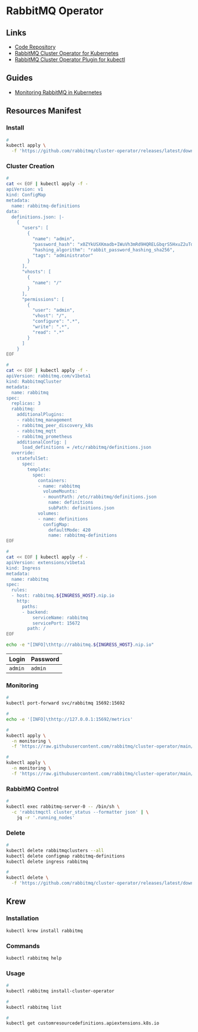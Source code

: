 # RabbitMQ Operator

## Links

- [Code Repository](https://github.com/rabbitmq/cluster-operator/)
- [RabbitMQ Cluster Operator for Kubernetes](https://rabbitmq.com/kubernetes/operator/operator-overview.html)
- [RabbitMQ Cluster Operator Plugin for kubectl](https://rabbitmq.com/kubernetes/operator/kubectl-plugin.html)

## Guides

- [Monitoring RabbitMQ in Kubernetes](https://rabbitmq.com/kubernetes/operator/operator-monitoring.html)

## Resources Manifest

### Install

```sh
#
kubectl apply \
  -f 'https://github.com/rabbitmq/cluster-operator/releases/latest/download/cluster-operator.yml'
```

### Cluster Creation

```sh
#
cat << EOF | kubectl apply -f -
apiVersion: v1
kind: ConfigMap
metadata:
  name: rabbitmq-definitions
data:
  definitions.json: |-
    {
      "users": [
        {
          "name": "admin",
          "password_hash": "x0ZYkUSXKmadb+IWuVh3mRd9HQRELGbqrS5HxuZ2uTd9DH9G",
          "hashing_algorithm": "rabbit_password_hashing_sha256",
          "tags": "administrator"
        }
      ],
      "vhosts": [
        {
          "name": "/"
        }
      ],
      "permissions": [
        {
          "user": "admin",
          "vhost": "/",
          "configure": ".*",
          "write": ".*",
          "read": ".*"
        }
      ]
    }
EOF

#
cat << EOF | kubectl apply -f -
apiVersion: rabbitmq.com/v1beta1
kind: RabbitmqCluster
metadata:
  name: rabbitmq
spec:
  replicas: 3
  rabbitmq:
    additionalPlugins:
    - rabbitmq_management
    - rabbitmq_peer_discovery_k8s
    - rabbitmq_mqtt
    - rabbitmq_prometheus
    additionalConfig: |
      load_definitions = /etc/rabbitmq/definitions.json
  override:
    statefulSet:
      spec:
        template:
          spec:
            containers:
            - name: rabbitmq
              volumeMounts:
              - mountPath: /etc/rabbitmq/definitions.json
                name: definitions
                subPath: definitions.json
            volumes:
            - name: definitions
              configMap:
                defaultMode: 420
                name: rabbitmq-definitions
EOF
```

```sh
#
cat << EOF | kubectl apply -f -
apiVersion: extensions/v1beta1
kind: Ingress
metadata:
  name: rabbitmq
spec:
  rules:
  - host: rabbitmq.${INGRESS_HOST}.nip.io
    http:
      paths:
      - backend:
          serviceName: rabbitmq
          servicePort: 15672
        path: /
EOF
```

```sh
echo -e "[INFO]\thttp://rabbitmq.${INGRESS_HOST}.nip.io"
```

| Login | Password |
| --- | --- |
| `admin` | `admin` |

<!-- ```sh
#
kubectl get secret rabbitmq-default-user \
  -o jsonpath='{.data.username}' | \
    base64 --decode; echo

kubectl get secret rabbitmq-default-user \
  -o jsonpath='{.data.password}' | \
    base64 --decode; echo
``` -->

### Monitoring

```sh
#
kubectl port-forward svc/rabbitmq 15692:15692

#
echo -e '[INFO]\thttp://127.0.0.1:15692/metrics'
```

```sh
#
kubectl apply \
  -n monitoring \
  -f 'https://raw.githubusercontent.com/rabbitmq/cluster-operator/main/observability/prometheus/monitors/rabbitmq-servicemonitor.yml'

#
kubectl apply \
  -n monitoring \
  -f 'https://raw.githubusercontent.com/rabbitmq/cluster-operator/main/observability/prometheus/monitors/rabbitmq-cluster-operator-podmonitor.yml'
```

### RabbitMQ Control

```sh
#
kubectl exec rabbitmq-server-0 -- /bin/sh \
  -c 'rabbitmqctl cluster_status --formatter json' | \
    jq -r '.running_nodes'
```

### Delete

```sh
#
kubectl delete rabbitmqclusters --all
kubectl delete configmap rabbitmq-definitions
kubectl delete ingress rabbitmq

#
kubectl delete \
  -f 'https://github.com/rabbitmq/cluster-operator/releases/latest/download/cluster-operator.yml'
```

## Krew

### Installation

```sh
kubectl krew install rabbitmq
```

### Commands

```sh
kubectl rabbitmq help
```

### Usage

```sh
#
kubectl rabbitmq install-cluster-operator

#
kubectl rabbitmq list

#
kubectl get customresourcedefinitions.apiextensions.k8s.io
```
